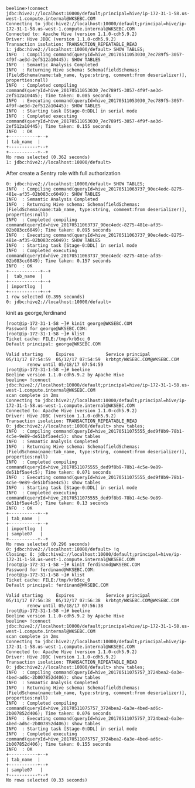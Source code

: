 
	beeline>!connect jdbc:hive2://localhost:10000/default;principal=hive/ip-172-31-1-58.us-west-1.compute.internal@WKSEBC.COM
	Connecting to jdbc:hive2://localhost:10000/default;principal=hive/ip-172-31-1-58.us-west-1.compute.internal@WKSEBC.COM
	Connected to: Apache Hive (version 1.1.0-cdh5.9.2)
	Driver: Hive JDBC (version 1.1.0-cdh5.9.2)
	Transaction isolation: TRANSACTION_REPEATABLE_READ
	1: jdbc:hive2://localhost:10000/default> SHOW TABLES;
	INFO  : Compiling command(queryId=hive_20170511053030_7ec789f5-3057-4f9f-ae3d-2ef512a10445): SHOW TABLES
	INFO  : Semantic Analysis Completed
	INFO  : Returning Hive schema: Schema(fieldSchemas:[FieldSchema(name:tab_name, type:string, comment:from deserializer)], properties:null)
	INFO  : Completed compiling command(queryId=hive_20170511053030_7ec789f5-3057-4f9f-ae3d-2ef512a10445); Time taken: 0.085 seconds
	INFO  : Executing command(queryId=hive_20170511053030_7ec789f5-3057-4f9f-ae3d-2ef512a10445): SHOW TABLES
	INFO  : Starting task [Stage-0:DDL] in serial mode
	INFO  : Completed executing command(queryId=hive_20170511053030_7ec789f5-3057-4f9f-ae3d-2ef512a10445); Time taken: 0.155 seconds
	INFO  : OK
	+-----------+--+
	| tab_name  |
	+-----------+--+
	+-----------+--+
	No rows selected (0.362 seconds)
	1: jdbc:hive2://localhost:10000/default> 

After create a Sentry role with full authorization

	0: jdbc:hive2://localhost:10000/default> SHOW TABLES;
	INFO  : Compiling command(queryId=hive_20170511063737_90ec4edc-8275-481e-af35-02b083cc6049): SHOW TABLES
	INFO  : Semantic Analysis Completed
	INFO  : Returning Hive schema: Schema(fieldSchemas:[FieldSchema(name:tab_name, type:string, comment:from deserializer)], properties:null)
	INFO  : Completed compiling command(queryId=hive_20170511063737_90ec4edc-8275-481e-af35-02b083cc6049); Time taken: 0.095 seconds
	INFO  : Executing command(queryId=hive_20170511063737_90ec4edc-8275-481e-af35-02b083cc6049): SHOW TABLES
	INFO  : Starting task [Stage-0:DDL] in serial mode
	INFO  : Completed executing command(queryId=hive_20170511063737_90ec4edc-8275-481e-af35-02b083cc6049); Time taken: 0.157 seconds
	INFO  : OK
	+------------+--+
	|  tab_name  |
	+------------+--+
	| importlog  |
	+------------+--+
	1 row selected (0.395 seconds)
	0: jdbc:hive2://localhost:10000/default> 

kinit as george,ferdinand

	[root@ip-172-31-1-58 ~]# kinit george@WKSEBC.COM
	Password for george@WKSEBC.COM: 
	[root@ip-172-31-1-58 ~]# klist  
	Ticket cache: FILE:/tmp/krb5cc_0
	Default principal: george@WKSEBC.COM
	
	Valid starting     Expires            Service principal
	05/11/17 07:54:59  05/12/17 07:54:59  krbtgt/WKSEBC.COM@WKSEBC.COM
			renew until 05/18/17 07:54:59
	[root@ip-172-31-1-58 ~]# beeline
	Beeline version 1.1.0-cdh5.9.2 by Apache Hive
	beeline> !connect jdbc:hive2://localhost:10000/default;principal=hive/ip-172-31-1-58.us-west-1.compute.internal@WKSEBC.COM
	scan complete in 2ms
	Connecting to jdbc:hive2://localhost:10000/default;principal=hive/ip-172-31-1-58.us-west-1.compute.internal@WKSEBC.COM
	Connected to: Apache Hive (version 1.1.0-cdh5.9.2)
	Driver: Hive JDBC (version 1.1.0-cdh5.9.2)
	Transaction isolation: TRANSACTION_REPEATABLE_READ
	0: jdbc:hive2://localhost:10000/default> show tables;
	INFO  : Compiling command(queryId=hive_20170511075555_ded9f8b9-78b1-4c5e-9e89-de51bf5ae4c5): show tables
	INFO  : Semantic Analysis Completed
	INFO  : Returning Hive schema: Schema(fieldSchemas:[FieldSchema(name:tab_name, type:string, comment:from deserializer)], properties:null)
	INFO  : Completed compiling command(queryId=hive_20170511075555_ded9f8b9-78b1-4c5e-9e89-de51bf5ae4c5); Time taken: 0.071 seconds
	INFO  : Executing command(queryId=hive_20170511075555_ded9f8b9-78b1-4c5e-9e89-de51bf5ae4c5): show tables
	INFO  : Starting task [Stage-0:DDL] in serial mode
	INFO  : Completed executing command(queryId=hive_20170511075555_ded9f8b9-78b1-4c5e-9e89-de51bf5ae4c5); Time taken: 0.13 seconds
	INFO  : OK
	+-----------+--+
	| tab_name  |
	+-----------+--+
	| importlog  |
	| sample07   |
	+-----------+--+
	No rows selected (0.296 seconds)
	0: jdbc:hive2://localhost:10000/default> !q
	Closing: 0: jdbc:hive2://localhost:10000/default;principal=hive/ip-172-31-1-58.us-west-1.compute.internal@WKSEBC.COM
	[root@ip-172-31-1-58 ~]# kinit ferdinand@WKSEBC.COM
	Password for ferdinand@WKSEBC.COM: 
	[root@ip-172-31-1-58 ~]# klist
	Ticket cache: FILE:/tmp/krb5cc_0
	Default principal: ferdinand@WKSEBC.COM
	
	Valid starting     Expires            Service principal
	05/11/17 07:56:38  05/12/17 07:56:38  krbtgt/WKSEBC.COM@WKSEBC.COM
			renew until 05/18/17 07:56:38
	[root@ip-172-31-1-58 ~]# beeline
	Beeline version 1.1.0-cdh5.9.2 by Apache Hive
	beeline> !connect jdbc:hive2://localhost:10000/default;principal=hive/ip-172-31-1-58.us-west-1.compute.internal@WKSEBC.COM
	scan complete in 2ms
	Connecting to jdbc:hive2://localhost:10000/default;principal=hive/ip-172-31-1-58.us-west-1.compute.internal@WKSEBC.COM
	Connected to: Apache Hive (version 1.1.0-cdh5.9.2)
	Driver: Hive JDBC (version 1.1.0-cdh5.9.2)
	Transaction isolation: TRANSACTION_REPEATABLE_READ
	0: jdbc:hive2://localhost:10000/default> show tables;
	INFO  : Compiling command(queryId=hive_20170511075757_3724bea2-6a3e-4bed-ad6c-2b007852d406): show tables
	INFO  : Semantic Analysis Completed
	INFO  : Returning Hive schema: Schema(fieldSchemas:[FieldSchema(name:tab_name, type:string, comment:from deserializer)], properties:null)
	INFO  : Completed compiling command(queryId=hive_20170511075757_3724bea2-6a3e-4bed-ad6c-2b007852d406); Time taken: 0.076 seconds
	INFO  : Executing command(queryId=hive_20170511075757_3724bea2-6a3e-4bed-ad6c-2b007852d406): show tables
	INFO  : Starting task [Stage-0:DDL] in serial mode
	INFO  : Completed executing command(queryId=hive_20170511075757_3724bea2-6a3e-4bed-ad6c-2b007852d406); Time taken: 0.155 seconds
	INFO  : OK
	+-----------+--+
	| tab_name  |
	+-----------+--+
	| sample07   |
	+-----------+--+
	No rows selected (0.33 seconds)